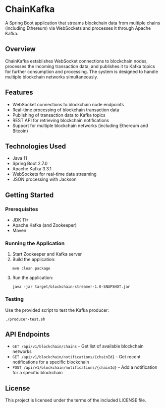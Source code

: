 # ChainKafka

A Spring Boot application that streams blockchain data from multiple chains (including Ethereum) via WebSockets and processes it through Apache Kafka.

## Overview

ChainKafka establishes WebSocket connections to blockchain nodes, processes the incoming transaction data, and publishes it to Kafka topics for further consumption and processing. The system is designed to handle multiple blockchain networks simultaneously.

## Features

- WebSocket connections to blockchain node endpoints
- Real-time processing of blockchain transaction data
- Publishing of transaction data to Kafka topics
- REST API for retrieving blockchain notifications
- Support for multiple blockchain networks (including Ethereum and Bitcoin)

## Technologies Used

- Java 11
- Spring Boot 2.7.0
- Apache Kafka 3.3.1
- WebSockets for real-time data streaming
- JSON processing with Jackson

## Getting Started

### Prerequisites

- JDK 11+
- Apache Kafka (and Zookeeper)
- Maven

### Running the Application

1. Start Zookeeper and Kafka server
2. Build the application:
   ```
   mvn clean package
   ```
3. Run the application:
   ```
   java -jar target/blockchain-streamer-1.0-SNAPSHOT.jar
   ```

### Testing

Use the provided script to test the Kafka producer:
```
./producer-test.sh
```

## API Endpoints

- `GET /api/v1/blockchain/chains` - Get list of available blockchain networks
- `GET /api/v1/blockchain/notifications/{chainId}` - Get recent notifications for a specific blockchain
- `POST /api/v1/blockchain/notifications/{chainId}` - Add a notification for a specific blockchain

## License

This project is licensed under the terms of the included LICENSE file.

